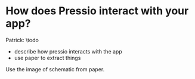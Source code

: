 
# How does Pressio interact with your app?

Patrick: \todo
- describe how pressio interacts with the app
- use paper to extract things

Use the image of schematic from paper.
<!-- <img src="./press_app_schematic.png" width="30" height="30px"> -->
